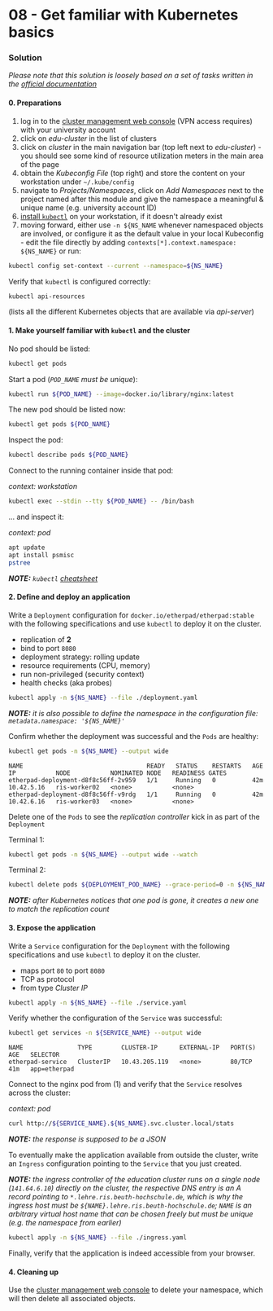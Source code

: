 08 - Get familiar with Kubernetes basics
========================================


### Solution

*Please note that this solution is loosely based on a set of tasks written in 
the [official documentation](https://kubernetes.io/docs/tasks/)*


#### 0. Preparations

1. log in to the [cluster management web console](https://rancher.ris.beuth-hochschule.de) (VPN access requires)
   with your university account 
2. click on *edu-cluster* in the list of clusters
3. click on *cluster* in the main navigation bar (top left next to *edu-cluster*) - you should see
   some kind of resource utilization meters in the main area of the page
4. obtain the *Kubeconfig File* (top right) and store the content on your workstation under `~/.kube/config`
5. navigate to *Projects/Namespaces*, click on *Add Namespaces* next to the project named after this module
   and give the namespace a meaningful & unique name (e.g. university account ID)
6. [install `kubectl`](https://kubernetes.io/docs/tasks/tools/#kubectl) on your workstation, if it doesn't
   already exist
7. moving forward, either use `-n ${NS_NAME` whenever namespaced objects are involved, or configure it as the
   default value in your local Kubeconfig - edit the file directly by adding `contexts[*].context.namespace: ${NS_NAME}`
   or run:

```bash
kubectl config set-context --current --namespace=${NS_NAME}
```

Verify that `kubectl` is configured correctly:

```bash
kubectl api-resources
```

(lists all the different Kubernetes objects that are available via *api-server*)


#### 1. Make yourself familiar with `kubectl` and the cluster

No pod should be listed:

```bash
kubectl get pods
```

Start a pod (*`POD_NAME` must be unique*):

```bash
kubectl run ${POD_NAME} --image=docker.io/library/nginx:latest
```

The new pod should be listed now:

```bash
kubectl get pods ${POD_NAME}
```

Inspect the pod:

```bash
kubectl describe pods ${POD_NAME}
```

Connect to the running container inside that pod:

*context: workstation*
```bash
kubectl exec --stdin --tty ${POD_NAME} -- /bin/bash
```

... and inspect it:

*context: pod*
```bash
apt update
apt install psmisc
pstree
```

*__NOTE:__ `kubectl` [cheatsheet](https://kubernetes.io/docs/reference/kubectl/cheatsheet/)*


#### 2. Define and deploy an application

Write a `Deployment` configuration for `docker.io/etherpad/etherpad:stable` with the 
following specifications and use `kubectl` to deploy it on the cluster.

* replication of __2__
* bind to port `8080`
* deployment strategy: rolling update
* resource requirements (CPU, memory)
* run non-privileged (security context)
* health checks (aka probes)

```bash
kubectl apply -n ${NS_NAME} --file ./deployment.yaml
```

*__NOTE:__ it is also possible to define the namespace in the configuration file: `metadata.namespace: '${NS_NAME}'`* 

Confirm whether the deployment was successful and the `Pods` are healthy:

```bash
kubectl get pods -n ${NS_NAME} --output wide
```
```
NAME                                  READY   STATUS    RESTARTS   AGE   IP           NODE           NOMINATED NODE   READINESS GATES
etherpad-deployment-d8f8c56ff-2v959   1/1     Running   0          42m   10.42.5.16   ris-worker02   <none>           <none>
etherpad-deployment-d8f8c56ff-v9rdg   1/1     Running   0          42m   10.42.6.16   ris-worker03   <none>           <none>
```

Delete one of the `Pods` to see the *replication controller* kick in as part of the `Deployment`

Terminal 1:
```bash
kubectl get pods -n ${NS_NAME} --output wide --watch
```
Terminal 2:
```bash
kubectl delete pods ${DEPLOYMENT_POD_NAME} --grace-period=0 -n ${NS_NAME}
```

*__NOTE:__ after Kubernetes notices that one pod is gone, it creates a new one to match the 
replication count*


#### 3. Expose the application

Write a `Service` configuration for the `Deployment` with the following specifications and
use `kubectl` to deploy it on the cluster.

* maps port `80` to port `8080`
* TCP as protocol
* from type *Cluster IP*

```bash
kubectl apply -n ${NS_NAME} --file ./service.yaml
```

Verify whether the configuration of the `Service` was successful:
 
```bash
kubectl get services -n ${SERVICE_NAME} --output wide
```
```
NAME               TYPE        CLUSTER-IP      EXTERNAL-IP   PORT(S)   AGE   SELECTOR
etherpad-service   ClusterIP   10.43.205.119   <none>        80/TCP    41m   app=etherpad
```

Connect to the nginx pod from (1) and verify that the `Service` resolves across the cluster:

*context: pod*
```bash
curl http://${SERVICE_NAME}.${NS_NAME}.svc.cluster.local/stats
```
*__NOTE:__ the response is supposed to be a JSON*

To eventually make the application available from outside the cluster, write an `Ingress` configuration 
pointing to the `Service` that you just created.

*__NOTE:__ the ingress controller of the education cluster runs on a single node (`141.64.6.10`)
directly on the cluster, the respective DNS entry is an A record pointing to `*.lehre.ris.beuth-hochschule.de`, 
which is why the ingress host must be `${NAME}.lehre.ris.beuth-hochschule.de`; `NAME` is an arbitrary
virtual host name that can be chosen freely but must be unique (e.g. the namespace from earlier)*

```bash
kubectl apply -n ${NS_NAME} --file ./ingress.yaml
```

Finally, verify that the application is indeed accessible from your browser.


#### 4. Cleaning up

Use the [cluster management web console](https://rancher.ris.beuth-hochschule.de) to delete your namespace,
which will then delete all associated objects.
